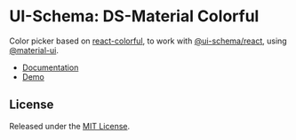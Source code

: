 # UI-Schema: DS-Material Colorful

Color picker based on [react-colorful](https://github.com/omgovich/react-colorful), to work with [@ui-schema/react](https://github.com/ui-schema/ui-schema), using [@material-ui](https://github.com/mui-org/material-ui/).

- [Documentation](https://github.com/ui-schema/react-color/blob/main/docs/react-colorful)
- [Demo](https://github.com/ui-schema/react-color/blob/main/packages/demo/src/pages/PageDemoWidgetColorful.tsx)

## License

Released under the [MIT License](https://github.com/ui-schema/react-color/blob/main/LICENSE).
